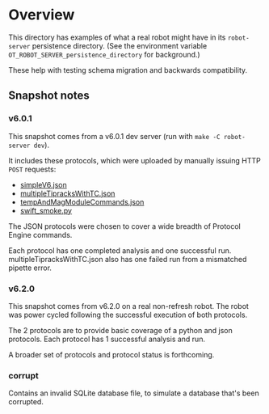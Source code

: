 # Overview

This directory has examples of what a real robot might have in its `robot-server` persistence directory. (See the environment variable `OT_ROBOT_SERVER_persistence_directory` for background.)

These help with testing schema migration and backwards compatibility.

## Snapshot notes

### v6.0.1

This snapshot comes from a v6.0.1 dev server (run with `make -C robot-server dev`).

It includes these protocols, which were uploaded by manually issuing HTTP `POST` requests:

- [simpleV6.json](https://github.com/Opentrons/opentrons/blob/4f9c72ab076692a377afc7245e857385935763a8/shared-data/protocol/fixtures/6/simpleV6.json)
- [multipleTipracksWithTC.json](https://github.com/Opentrons/opentrons/blob/4f9c72ab076692a377afc7245e857385935763a8/shared-data/protocol/fixtures/6/multipleTipracksWithTC.json)
- [tempAndMagModuleCommands.json](https://github.com/Opentrons/opentrons/blob/4f9c72ab076692a377afc7245e857385935763a8/shared-data/protocol/fixtures/6/tempAndMagModuleCommands.json)
- [swift_smoke.py](https://github.com/Opentrons/opentrons/blob/4f9c72ab076692a377afc7245e857385935763a8/g-code-testing/g_code_test_data/protocol/protocols/slow/swift_smoke.py)

The JSON protocols were chosen to cover a wide breadth of Protocol Engine commands.

Each protocol has one completed analysis and one successful run. multipleTipracksWithTC.json also has one failed run from a mismatched pipette error.

### v6.2.0

This snapshot comes from v6.2.0 on a real non-refresh robot. The robot was power cycled following the successful execution of both protocols.

The 2 protocols are to provide basic coverage of a python and json protocols. Each protocol has 1 successful analysis and run.

A broader set of protocols and protocol status is forthcoming.

### corrupt

Contains an invalid SQLite database file, to simulate a database that's been corrupted.
